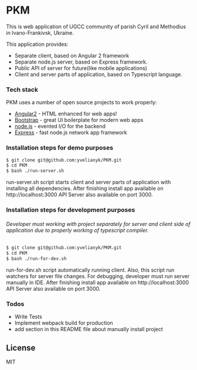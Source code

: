 # PKM 

This is web application of UGCC community of parish Cyril and Methodius in Ivano-Frankivsk, Ukraine.

This application provides:

  - Separate client, based on Angular 2 framework
  - Separate node.js server, based on Express framework. 
  - Public API of server for future(like mobile applications)
  - Client and server parts of application, based on Typescript language. 

### Tech stack

PKM uses a number of open source projects to work properly:

* [Angular2] - HTML enhanced for web apps!
* [Bootstrap] - great UI boilerplate for modern web apps
* [node.js] - evented I/O for the backend
* [Express] - fast node.js network app framework

### Installation steps for demo purposes

```sh
$ git clone git@github.com:yvelianyk/PKM.git
$ cd PKM
$ bash ./run-server.sh
```
run-server.sh script starts client and server parts of application with installing all dependencies.
After finishing install app available on http://localhost:3000
API Server also available on port 3000.

### Installation steps for development purposes

###### Developer must working with project separately for server and client side of application due to properly working of typescript compiler.

```sh
$ git clone git@github.com:yvelianyk/PKM.git
$ cd PKM
$ bash ./run-for-dev.sh
```
run-for-dev.sh script automatically running client. Also, this script run watchers for server file changes. For debugging, developer must run server manually in IDE.
After finishing install app available on http://localhost:3000
API Server also available on port 3000.

### Todos

 - Write Tests
 - Implement webpack build for production
 - add section in this README file about manually install project

License
----

MIT



[//]: # (These are reference links used in the body of this note and get stripped out when the markdown processor does its job. There is no need to format nicely because it shouldn't be seen. Thanks SO - http://stackoverflow.com/questions/4823468/store-comments-in-markdown-syntax)


   [node.js]: <http://nodejs.org>
   [Bootstrap]: <https://startbootstrap.com/>
   [express]: <http://expressjs.com>
   [Angular2]: <https://angular.io/>

